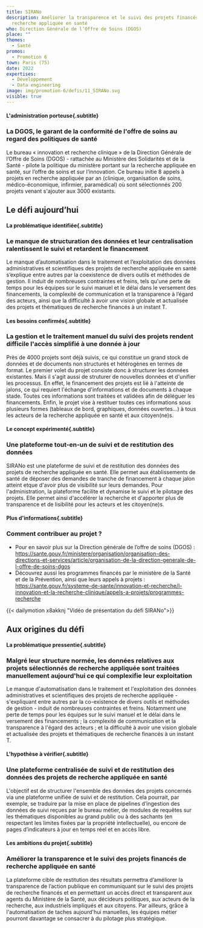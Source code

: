 ```yaml
---
title: SIRANo
description: Améliorer la transparence et le suivi des projets financés de
  recherche appliquée en santé
who: Direction Générale de l’Offre de Soins (DGOS)
place: ""
themes:
  - Santé
promos:
  - Promotion 6
town: Paris (75)
date: 2022
expertises:
  - Développement
  - Data engineering
image: img/promotion-6/defis/11_SIRANo.svg
visible: true
---
```


#### L'administration porteuse{.subtitle}
### La DGOS, le garant de la conformité de l'offre de soins au regard des politiques de santé
Le bureau « innovation et recherche clinique » de la Direction Générale de l’Offre de Soins (DGOS) - rattachée au Ministère des Solidarités et de la Santé - pilote la politique du ministère portant sur la recherche appliquée en santé, sur l’offre de soins et sur l’innovation.
Ce bureau initie 8 appels à projets en recherche appliquée par an (clinique, organisation de soins, médico-économique, infirmier, paramédical) où sont sélectionnés 200 projets venant s'ajouter aux 3000 existants.

## Le défi aujourd’hui

#### La problématique identifiée{.subtitle}
### Le manque de structuration des données et leur centralisation ralentissent le suivi et retardent le financement
Le manque d’automatisation dans le traitement et l’exploitation des données administratives et scientifiques des projets de recherche appliquée en santé s’explique entre autres par la coexistence de divers outils et méthodes de gestion. Il induit de nombreuses contraintes et freins, tels qu'une perte de temps pour les équipes sur le suivi manuel et le délai dans le versement des financements, la complexité de communication et la transparence à l’égard des acteurs, ainsi que la difficulté à avoir une vision globale et actualisée des projets et thématiques de recherche financés à un instant T.

#### Les besoins confirmés{.subtitle}
### La gestion et le traitement manuel du suivi des projets rendent difficile l'accès simplifié à une donnée à jour
Près de 4000 projets sont déjà suivis, ce qui constitue un grand stock de données et de documents non structurés et hétérogènes en termes de format. Le premier volet du projet consiste donc à structurer les données existantes. 
Mais il s'agit aussi de struturer de nouvelles données et d'unifier les processus. En effet, le financement des projets est lié à l'atteinte de jalons, ce qui requiert l'échange d'informations et de documents à chaque stade. Toutes ces informations sont traitées et validées afin de déléguer les financements.
Enfin, le projet vise à restituer toutes ces informations sous plusieurs formes (tableaux de bord, graphiques, données ouvertes...) à tous les acteurs de la recherche appliquée en santé et aux citoyen(ne)s.

#### Le concept expérimenté{.subtitle}
### Une plateforme tout-en-un de suivi et de restitution des données
SIRANo est une plateforme de suivi et de restitution des données des projets de recherche appliquée en santé. Elle permet aux établissements de santé de déposer des demandes de tranche de financement à chaque jalon atteint etque d'avoir plus de visibilité sur leurs demandes. Pour l'administration, la plateforme facilite et dynamise le suivi et le pilotage des projets. Elle permet ainsi d'accélérer la recherche et d'apporter plus de transparence et de lisibilité pour les acteurs et les citoyen(ne)s.

#### Plus d'informations{.subtitle}
### Comment contribuer au projet ?

* Pour en savoir plus sur la Direction générale de l’offre de soins (DGOS) : https://sante.gouv.fr/ministere/organisation/organisation-des-directions-et-services/article/organisation-de-la-direction-generale-de-l-offre-de-soins-dgos
* Découvrez aussi les programmes financés par le ministère de la Santé et de la Prévention, ainsi que leurs appels à projets : https://sante.gouv.fr/systeme-de-sante/innovation-et-recherche/l-innovation-et-la-recherche-clinique/appels-a-projets/programmes-recherche

{{< dailymotion x8akknj "Vidéo de présentation du défi SIRANo">}}

## Aux origines du défi

#### La problématique pressentie{.subtitle}
### Malgré leur structure normée, les données relatives aux projets sélectionnés de recherche appliquée sont traitées manuellement aujourd'hui ce qui complexifie leur exploitation
Le manque d'automatisation dans le traitement et l'exploitation des données administratives et scientifiques des projets de recherche appliquée - s'expliquant entre autres par la co-existence de divers outils et méthodes de gestion - induit de nombreuses contraintes et freins. Notamment une perte de temps pour les équipes sur le suivi manuel et le délai dans le versement des financements ; la complexité de communication et la transparence à l'égard des acteurs ; et la difficulté à avoir une vision globale et actualisée des projets et thématiques de recherche financés à un instant T.

#### L'hypothèse à vérifier{.subtitle}
### Une plateforme centralisée de suivi et de restitution des données des projets de recherche appliquée en santé
L'objectif est de structurer l'ensemble des données des projets concernés via une plateforme unifiée de suivi et de restitution.
Cela pourrait, par exemple, se traduire par la mise en place de pipelines d’ingestion des données de suivi reçues par le bureau métier, de modules de requêtes sur les thématiques disponibles au grand public ou à des sachants (en respectant les limites fixées par la propriété intellectuelle), ou encore de pages d’indicateurs à jour en temps réel et en accès libre.

#### Les ambitions du projet{.subtitle}
### Améliorer la transparence et le suivi des projets financés de recherche appliquée en santé
La plateforme cible de restitution des résultats permettra d’améliorer la transparence de l’action publique en communiquant sur le suivi des projets de recherche financés et en permettant un accès direct et transparent aux agents du Ministère de la Santé, aux décideurs politiques, aux acteurs de la recherche, aux industriels impliqués et aux citoyens.
Par ailleurs, grâce à l'automatisation de taches aujourd'hui manuelles, les équipes métier pourront davantage se consacrer à du pilotage plus stratégique.